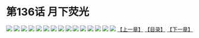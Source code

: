 # 第136话 月下荧光
![](https://s2.baozimh.com/scomic/sanyanxiaotianlu-samanhua/0/135-ozx2/1.jpg)
![](https://s2.baozimh.com/scomic/sanyanxiaotianlu-samanhua/0/135-ozx2/2.jpg)
![](https://s2.baozimh.com/scomic/sanyanxiaotianlu-samanhua/0/135-ozx2/3.jpg)
![](https://s2.baozimh.com/scomic/sanyanxiaotianlu-samanhua/0/135-ozx2/4.jpg)
![](https://s2.baozimh.com/scomic/sanyanxiaotianlu-samanhua/0/135-ozx2/5.jpg)
![](https://s2.baozimh.com/scomic/sanyanxiaotianlu-samanhua/0/135-ozx2/6.jpg)
![](https://s2.baozimh.com/scomic/sanyanxiaotianlu-samanhua/0/135-ozx2/7.jpg)
![](https://s2.baozimh.com/scomic/sanyanxiaotianlu-samanhua/0/135-ozx2/8.jpg)
![](https://s2.baozimh.com/scomic/sanyanxiaotianlu-samanhua/0/135-ozx2/9.jpg)
![](https://s2.baozimh.com/scomic/sanyanxiaotianlu-samanhua/0/135-ozx2/10.jpg)
![](https://s2.baozimh.com/scomic/sanyanxiaotianlu-samanhua/0/135-ozx2/11.jpg)
![](https://s2.baozimh.com/scomic/sanyanxiaotianlu-samanhua/0/135-ozx2/12.jpg)
![](https://s2.baozimh.com/scomic/sanyanxiaotianlu-samanhua/0/135-ozx2/13.jpg)
![](https://s2.baozimh.com/scomic/sanyanxiaotianlu-samanhua/0/135-ozx2/14.jpg)
![](https://s2.baozimh.com/scomic/sanyanxiaotianlu-samanhua/0/135-ozx2/15.jpg)
[【上一章】](./135.md)
[【目录】](./README.md)
[【下一章】](./137.md)
